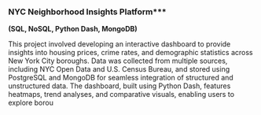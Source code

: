 ### NYC Neighborhood Insights Platform***  
**(SQL, NoSQL, Python Dash, MongoDB)**  

This project involved developing an interactive dashboard to provide insights into housing prices, crime rates, and demographic statistics across New York City boroughs. Data was collected from multiple sources, including NYC Open Data and U.S. Census Bureau, and stored using PostgreSQL and MongoDB for seamless integration of structured and unstructured data. The dashboard, built using Python Dash, features heatmaps, trend analyses, and comparative visuals, enabling users to explore borou
